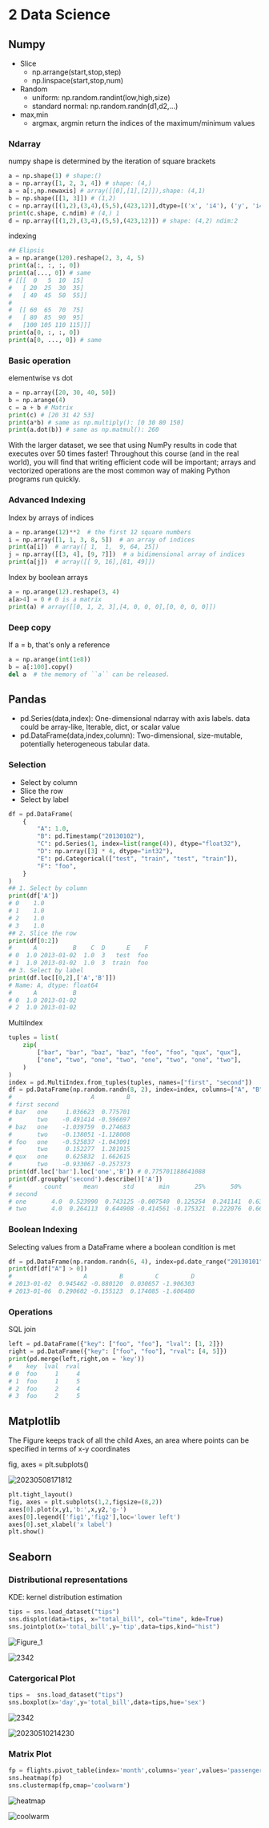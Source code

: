 # 2 Data Science
## Numpy

- Slice
    - np.arrange(start,stop,step)
    - np.linspace(start,stop,num)
- Random
    - uniform: np.random.randint(low,high,size)
    - standard normal: np.random.randn(d1,d2,...)
- max,min
    - argmax, argmin return the indices of the maximum/minimum values

### Ndarray

numpy shape is determined by the iteration of square brackets

```py
a = np.shape(1) # shape:()
a = np.array([1, 2, 3, 4]) # shape: (4,)
a = a[:,np.newaxis] # array([[0],[1],[2]]),shape: (4,1)
b = np.shape([[1, 3]]) # (1,2)
c = np.array([(1,2),(3,4),(5,5),(423,12)],dtype=[('x', 'i4'), ('y', 'i4')])
print(c.shape, c.ndim) # (4,) 1
d = np.array([(1,2),(3,4),(5,5),(423,12)]) # shape: (4,2) ndim:2
```

indexing

```py
## Elipsis
a = np.arange(120).reshape(2, 3, 4, 5)
print(a[:, :, :, 0])
print(a[..., 0]) # same
# [[[  0   5  10  15]
#   [ 20  25  30  35]
#   [ 40  45  50  55]]
# 
#  [[ 60  65  70  75]
#   [ 80  85  90  95]
#   [100 105 110 115]]]
print(a[0, :, :, 0])
print(a[0, ..., 0]) # same
```
### Basic operation

elementwise vs dot

```python
a = np.array([20, 30, 40, 50])
b = np.arange(4)
c = a + b # Matrix
print(c) # [20 31 42 53]
print(a*b) # same as np.multiply(): [0 30 80 150]
print(a.dot(b)) # same as np.matmul(): 260
```

With the larger dataset, we see that using NumPy results in code that executes over 50 times faster! Throughout this course (and in the real world), you will find that writing efficient code will be important; arrays and vectorized operations are the most common way of making Python programs run quickly.

### Advanced Indexing

Index by arrays of indices

```python
a = np.arange(12)**2  # the first 12 square numbers
i = np.array([1, 1, 3, 8, 5])  # an array of indices
print(a[i])  # array([ 1,  1,  9, 64, 25])
j = np.array([[3, 4], [9, 7]])  # a bidimensional array of indices
print(a[j])  # array([[ 9, 16],[81, 49]])
```

Index by boolean arrays

```python
a = np.arange(12).reshape(3, 4)
a[a>4] = 0 # 0 is a matrix
print(a) # array([[0, 1, 2, 3],[4, 0, 0, 0],[0, 0, 0, 0]])
```
### Deep copy

If a = b, that's only a reference

```python
a = np.arange(int(1e8))
b = a[:100].copy()
del a  # the memory of ``a`` can be released.
```

## Pandas

- pd.Series(data,index): One-dimensional ndarray with axis labels. data could be array-like, Iterable, dict, or scalar value
- pd.DataFrame(data,index,column): Two-dimensional, size-mutable, potentially heterogeneous tabular data. 

### Selection
- Select by column
- Slice the row
- Select by label

```python
df = pd.DataFrame(
    {
        "A": 1.0,
        "B": pd.Timestamp("20130102"),
        "C": pd.Series(1, index=list(range(4)), dtype="float32"),
        "D": np.array([3] * 4, dtype="int32"),
        "E": pd.Categorical(["test", "train", "test", "train"]),
        "F": "foo",
    }
)
## 1. Select by column
print(df['A'])
# 0    1.0
# 1    1.0
# 2    1.0
# 3    1.0
## 2. Slice the row
print(df[0:2])
#      A          B    C  D      E    F
# 0  1.0 2013-01-02  1.0  3   test  foo
# 1  1.0 2013-01-02  1.0  3  train  foo
## 3. Select by label
print(df.loc[[0,2],['A','B']])
# Name: A, dtype: float64
#      A          B
# 0  1.0 2013-01-02
# 2  1.0 2013-01-02
```

MultiIndex

```python
tuples = list(
    zip(
        ["bar", "bar", "baz", "baz", "foo", "foo", "qux", "qux"],
        ["one", "two", "one", "two", "one", "two", "one", "two"],
    )
)
index = pd.MultiIndex.from_tuples(tuples, names=["first", "second"])
df = pd.DataFrame(np.random.randn(8, 2), index=index, columns=["A", "B"])
#                      A         B
# first second                    
# bar   one     1.036623  0.775701
#       two    -0.491414 -0.596697
# baz   one    -1.039759  0.274683
#       two    -0.138051 -1.128008
# foo   one    -0.525837 -1.043091
#       two     0.152277  1.281915
# qux   one     0.625832  1.662615
#       two    -0.933067 -0.257373
print(df.loc['bar'].loc['one','B']) # 0.775701188641088
print(df.groupby('second').describe()['A'])
#         count      mean       std       min       25%       50%       75%       max
# second                                                                             
# one       4.0  0.523990  0.743125 -0.007540  0.125254  0.241141  0.639877  1.621220
# two       4.0  0.264113  0.644908 -0.414561 -0.175321  0.222076  0.661510  1.026859
```

### Boolean Indexing

Selecting values from a DataFrame where a boolean condition is met

```python
df = pd.DataFrame(np.random.randn(6, 4), index=pd.date_range("20130101", periods=6), columns=list("ABCD"))
print(df[df["A"] > 0])
#                    A         B         C         D
# 2013-01-02  0.945462 -0.880120  0.030657 -1.906303
# 2013-01-06  0.290602 -0.155123  0.174085 -1.606480
```

### Operations

SQL join

```python
left = pd.DataFrame({"key": ["foo", "foo"], "lval": [1, 2]})
right = pd.DataFrame({"key": ["foo", "foo"], "rval": [4, 5]})
print(pd.merge(left,right,on = 'key'))
#    key  lval  rval
# 0  foo     1     4
# 1  foo     1     5
# 2  foo     2     4
# 3  foo     2     5
```

## Matplotlib

The Figure keeps track of all the child Axes, an area where points can be specified in terms of x-y coordinates

fig, axes = plt.subplots()

![20230508171812](https://raw.githubusercontent.com/zxc2012/image/main/20230508171812.png)

```python
plt.tight_layout()
fig, axes = plt.subplots(1,2,figsize=(8,2))
axes[0].plot(x,y1,'b:',x,y2,'g-')
axes[0].legend(['fig1','fig2'],loc='lower left')
axes[0].set_xlabel('x label')
plt.show()
```

## Seaborn
### Distributional representations

KDE: kernel distribution estimation

```python
tips = sns.load_dataset("tips")
sns.displot(data=tips, x="total_bill", col="time", kde=True)
sns.jointplot(x='total_bill',y='tip',data=tips,kind="hist")
```

![Figure_1](https://raw.githubusercontent.com/zxc2012/image/main/Figure_1.png)

![2342](https://raw.githubusercontent.com/zxc2012/image/main/2342.png)

### Catergorical Plot

```python
tips =  sns.load_dataset("tips")
sns.boxplot(x='day',y='total_bill',data=tips,hue='sex')
```

![2342](https://raw.githubusercontent.com/zxc2012/image/main/20123011111.png)

![20230510214230](https://raw.githubusercontent.com/zxc2012/image/main/20230510214230.png)

### Matrix Plot

```python
fp = flights.pivot_table(index='month',columns='year',values='passengers')
sns.heatmap(fp)
sns.clustermap(fp,cmap='coolwarm')
```

![heatmap](https://raw.githubusercontent.com/zxc2012/image/main/heatmap.png)

![coolwarm](https://raw.githubusercontent.com/zxc2012/image/main/coolwarm.png)